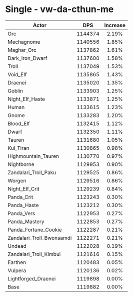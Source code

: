 # Single - vw-da-cthun-me
| Actor | DPS | Increase |
|---|:---:|:---:|
|Orc|1144374|2.19%|
|Mechagnome|1140556|1.85%|
|Maghar_Orc|1137862|1.61%|
|Dark_Iron_Dwarf|1137600|1.58%|
|Troll|1137049|1.53%|
|Void_Elf|1135865|1.43%|
|Draenei|1135020|1.35%|
|Goblin|1133903|1.25%|
|Night_Elf_Haste|1133871|1.25%|
|Human|1133615|1.23%|
|Gnome|1133283|1.20%|
|Blood_Elf|1132415|1.12%|
|Dwarf|1132350|1.11%|
|Tauren|1131680|1.05%|
|Kul_Tiran|1130865|0.98%|
|Highmountain_Tauren|1130770|0.97%|
|Nightborne|1129953|0.90%|
|Zandalari_Troll_Paku|1129525|0.86%|
|Worgen|1129516|0.86%|
|Night_Elf_Crit|1129239|0.84%|
|Panda_Crit|1123243|0.30%|
|Panda_Haste|1123212|0.30%|
|Panda_Vers|1122953|0.27%|
|Panda_Mastery|1122853|0.27%|
|Panda_Fortune_Cookie|1122287|0.21%|
|Zandalari_Troll_Bwonsamdi|1122271|0.21%|
|Undead|1122028|0.19%|
|Zandalari_Troll_Kimbul|1121616|0.15%|
|Earthen|1120483|0.05%|
|Vulpera|1120136|0.02%|
|Lightforged_Draenei|1119898|0.00%|
|Base|1119882|0.00%|
